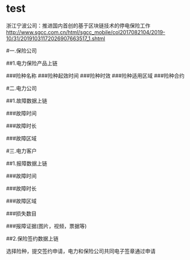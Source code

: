 # test
浙江宁波公司：推进国内首创的基于区块链技术的停电保险工作
http://www.sgcc.com.cn/html/sgcc_mobile/col2017082104/2019-10/31/20191031172026907663517_1.shtml

        
#一.保险公司

##1.电力保险产品上链

###险种名称
###险种起效时间
###险种时效
###险种适用区域
###险种合约


#二.电力公司

##1.故障数据上链

###故障时间

###故障时长

###故障区域




#三.电力客户

##1.报障数据上链

###故障时间

###故障时长

###故障区域

###损失数目

###报障证据(图片，视频，票据等)


##2.保险签约数据上链

选择险种，提交签约申请，电力和保险公司共同电子签章通过申请


